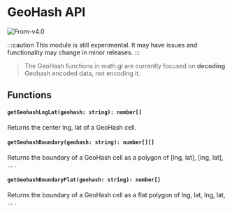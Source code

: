 # GeoHash API

<p class="badges">
  <img src="https://img.shields.io/badge/From-v4.0-blue.svg?style=flat-square" alt="From-v4.0" />
</p>

:::caution
This module is still experimental. It may have issues and functionality may change in minor releases.
:::

> The GeoHash functions in math.gl are currently focused on **decoding** Geohash encoded data, not encoding it.

## Functions

#### `getGeohashLngLat(geohash: string): number[]`

Returns the center lng, lat of a GeoHash cell.

#### `getGeohashBoundary(geohash: string): number[][]`

Returns the boundary of a GeoHash cell as a polygon of [lng, lat], [lng, lat], ... .

#### `getGeohashBoundaryFlat(geohash: string): number[]`

Returns the boundary of a GeoHash cell as a flat polygon of lng, lat, lng, lat, ... .
